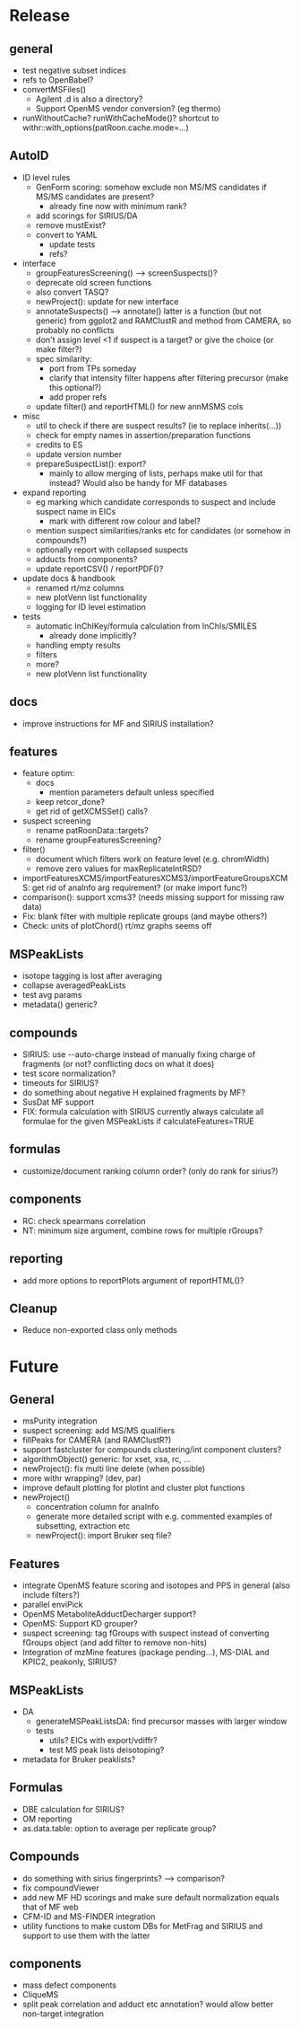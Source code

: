 # Release

## general
- test negative subset indices
- refs to OpenBabel?
- convertMSFiles()
    - Agilent .d is also a directory?
    - Support OpenMS vendor conversion? (eg thermo)
- runWithoutCache? runWithCacheMode()? shortcut to withr::with_options(patRoon.cache.mode=...)

## AutoID

- ID level rules
    - GenForm scoring: somehow exclude non MS/MS candidates if MS/MS candidates are present?
        - already fine now with minimum rank?
    - add scorings for SIRIUS/DA
    - remove mustExist?
    - convert to YAML
        - update tests
        - refs?
- interface
    - groupFeaturesScreening() --> screenSuspects()?
    - deprecate old screen functions
    - also convert TASQ?
    - newProject(): update for new interface
    - annotateSuspects() --> annotate() latter is a function (but not generic) from ggplot2 and RAMClustR and method from CAMERA, so probably no
    conflicts
    - don't assign level <1 if suspect is a target? or give the choice (or make filter?)
    - spec similarity:
        - port from TPs someday
        - clarify that intensity filter happens after filtering precursor (make this optional?)
        - add proper refs
    - update filter() and reportHTML() for new annMSMS cols
- misc
    - util to check if there are suspect results? (ie to replace inherits(...))
    - check for empty names in assertion/preparation functions
    - credits to ES
    - update version number
    - prepareSuspectList(): export?
        - mainly to allow merging of lists, perhaps make util for that instead? Would also be handy for MF databases
- expand reporting
    - eg marking which candidate corresponds to suspect and include suspect name in EICs
        - mark with different row colour and label?
    - mention suspect similarities/ranks etc for candidates (or somehow in compounds?)
    - optionally report with collapsed suspects
    - adducts from components?
    - update reportCSV() / reportPDF()?
- update docs & handbook
    - renamed rt/mz columns
    - new plotVenn list functionality
    - logging for ID level estimation
- tests
    - automatic InChIKey/formula calculation from InChIs/SMILES
        - already done implicitly?
    - handling empty results
    - filters
    - more?
    - new plotVenn list functionality


## docs
- improve instructions for MF and SIRIUS installation?


## features
- feature optim:
    - docs
        - mention parameters default unless specified
    - keep retcor_done?
    - get rid of getXCMSSet() calls?
- suspect screening
    - rename patRoonData::targets?
    - rename groupFeaturesScreening?
- filter()
    - document which filters work on feature level (e.g. chromWidth)
    - remove zero values for maxReplicateIntRSD?
- importFeaturesXCMS/importFeaturesXCMS3/importFeatureGroupsXCMS: get rid of anaInfo arg requirement? (or make import func?)
- comparison(): support xcms3? (needs missing support for missing raw data)
- Fix: blank filter with multiple replicate groups (and maybe others?)
- Check: units of plotChord() rt/mz graphs seems off


## MSPeakLists
- isotope tagging is lost after averaging
- collapse averagedPeakLists
- test avg params
- metadata() generic?


## compounds
- SIRIUS: use --auto-charge instead of manually fixing charge of fragments (or not? conflicting docs on what it does)
- test score normalization?
- timeouts for SIRIUS?
- do something about negative H explained fragments by MF?
- SusDat MF support
- FIX: formula calculation with SIRIUS currently always calculate all formulae for the given MSPeakLists if calculateFeatures=TRUE 


## formulas
- customize/document ranking column order? (only do rank for sirius?)


## components
- RC: check spearmans correlation
- NT: minimum size argument, combine rows for multiple rGroups?


## reporting
- add more options to reportPlots argument of reportHTML()?


## Cleanup
- Reduce non-exported class only methods


# Future

## General

- msPurity integration
- suspect screening: add MS/MS qualifiers
- fillPeaks for CAMERA (and RAMClustR?)
- support fastcluster for compounds clustering/int component clusters?
- algorithmObject() generic: for xset, xsa, rc, ...
- newProject(): fix multi line delete (when possible)
- more withr wrapping? (dev, par)
- improve default plotting for plotInt and cluster plot functions
- newProject()
    - concentration column for anaInfo
    - generate more detailed script with e.g. commented examples of subsetting, extraction etc
	- newProject(): import Bruker seq file?


## Features

- integrate OpenMS feature scoring and isotopes and PPS in general (also include filters?)
- parallel enviPick
- OpenMS MetaboliteAdductDecharger support?
- OpenMS: Support KD grouper?
- suspect screening: tag fGroups with suspect instead of converting fGroups object (and add filter to remove non-hits)
- Integration of mzMine features (package pending...), MS-DIAL and KPIC2, peakonly, SIRIUS?


## MSPeakLists

- DA
    - generateMSPeakListsDA: find precursor masses with larger window
    - tests
        - utils? EICs with export/vdiffr?
        - test MS peak lists deisotoping?
- metadata for Bruker peaklists?


## Formulas

- DBE calculation for SIRIUS?
- OM reporting
- as.data.table: option to average per replicate group?


## Compounds

- do something with sirius fingerprints? --> comparison?
- fix compoundViewer
- add new MF HD scorings and make sure default normalization equals that of MF web
- CFM-ID and MS-FINDER integration
- utility functions to make custom DBs for MetFrag and SIRIUS and support to use them with the latter


## components
- mass defect components
- CliqueMS
- split peak correlation and adduct etc annotation? would allow better non-target integration

